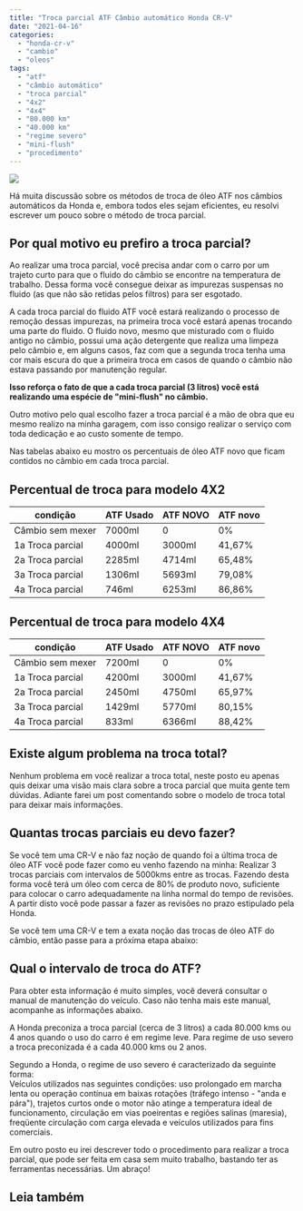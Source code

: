 ```yaml
---
title: "Troca parcial ATF Câmbio automático Honda CR-V"
date: "2021-04-16"
categories:
  - "honda-cr-v"
  - "cambio"
  - "oleos"
tags:
  - "atf"
  - "câmbio automático"
  - "troca parcial"
  - "4x2"
  - "4x4"
  - "80.000 km"
  - "40.000 km"
  - "regime severo"
  - "mini-flush"
  - "procedimento"
---
```


![](https://garagemdomadeira.com/wp-content/uploads/2021/04/header_cambio.jpg?w=1024)

Há muita discussão sobre os métodos de troca de óleo ATF nos câmbios automáticos da Honda e, embora todos eles sejam eficientes, eu resolvi escrever um pouco sobre o método de troca parcial.

<!--more-->

## Por qual motivo eu prefiro a troca parcial?

Ao realizar uma troca parcial, você precisa andar com o carro por um trajeto curto para que o fluido do câmbio se encontre na temperatura de trabalho. Dessa forma você consegue deixar as impurezas suspensas no fluido (as que não são retidas pelos filtros) para ser esgotado.

A cada troca parcial do fluido ATF você estará realizando o processo de remoção dessas impurezas, na primeira troca você estará apenas trocando uma parte do fluido. O fluido novo, mesmo que misturado com o fluido antigo no câmbio, possui uma ação detergente que realiza uma limpeza pelo câmbio e, em alguns casos, faz com que a segunda troca tenha uma cor mais escura do que a primeira troca em casos de quando o câmbio não estava passando por manutenção regular.

**Isso reforça o fato de que a cada troca parcial (3 litros) você está realizando uma espécie de "mini-flush" no câmbio.**

Outro motivo pelo qual escolho fazer a troca parcial é a mão de obra que eu mesmo realizo na minha garagem, com isso consigo realizar o serviço com toda dedicação e ao custo somente de tempo.

Nas tabelas abaixo eu mostro os percentuais de óleo ATF novo que ficam contidos no câmbio em cada troca parcial.

## Percentual de troca para modelo 4X2

| condição | ATF Usado | ATF NOVO | ATF novo |
| --- | --- | --- | --- |
| Câmbio sem mexer | 7000ml | 0 | 0% |
| 1a Troca parcial | 4000ml | 3000ml | 41,67% |
| 2a Troca parcial | 2285ml | 4714ml | 65,48% |
| 3a Troca parcial | 1306ml | 5693ml | 79,08% |
| 4a Troca parcial | 746ml | 6253ml | 86,86% |

## Percentual de troca para modelo 4X4

| condição | ATF Usado | ATF NOVO | ATF novo |
| --- | --- | --- | --- |
| Câmbio sem mexer | 7200ml | 0 | 0% |
| 1a Troca parcial | 4200ml | 3000ml | 41,67% |
| 2a Troca parcial | 2450ml | 4750ml | 65,97% |
| 3a Troca parcial | 1429ml | 5770ml | 80,15% |
| 4a Troca parcial | 833ml | 6366ml | 88,42% |

## Existe algum problema na troca total?

Nenhum problema em você realizar a troca total, neste posto eu apenas quis deixar uma visão mais clara sobre a troca parcial que muita gente tem dúvidas. Adiante farei um post comentando sobre o modelo de troca total para deixar mais informações.

## Quantas trocas parciais eu devo fazer?

Se você tem uma CR-V e não faz noção de quando foi a última troca de óleo ATF você pode fazer como eu venho fazendo na minha: Realizar 3 trocas parciais com intervalos de 5000kms entre as trocas. Fazendo desta forma você terá um óleo com cerca de 80% de produto novo, suficiente para colocar o carro adequadamente na linha normal do tempo de revisões. A partir disto você pode passar a fazer as revisões no prazo estipulado pela Honda.

Se você tem uma CR-V e tem a exata noção das trocas de óleo ATF do câmbio, então passe para a próxima etapa abaixo:

## Qual o intervalo de troca do ATF?

Para obter esta informação é muito simples, você deverá consultar o manual de manutenção do veículo. Caso não tenha mais este manual, acompanhe as informações abaixo.

A Honda preconiza a troca parcial (cerca de 3 litros) a cada 80.000 kms ou 4 anos quando o uso do carro é em regime leve. Para regime de uso severo a troca preconizada é a cada 40.000 kms ou 2 anos.

Segundo a Honda, o regime de uso severo é caracterizado da seguinte forma:  
Veículos utilizados nas seguintes condições: uso prolongado em marcha lenta ou operação contínua em baixas rotações (tráfego intenso - "anda e pára"), trajetos curtos onde o motor não atinge a temperatura ideal de funcionamento, circulação em vias poeirentas e regiões salinas (maresia), freqüente circulação com carga elevada e veículos utilizados para fins comerciais.

Em outro posto eu irei descrever todo o procedimento para realizar a troca parcial, que pode ser feita em casa sem muito trabalho, bastando ter as ferramentas necessárias. Um abraço!

## Leia também
